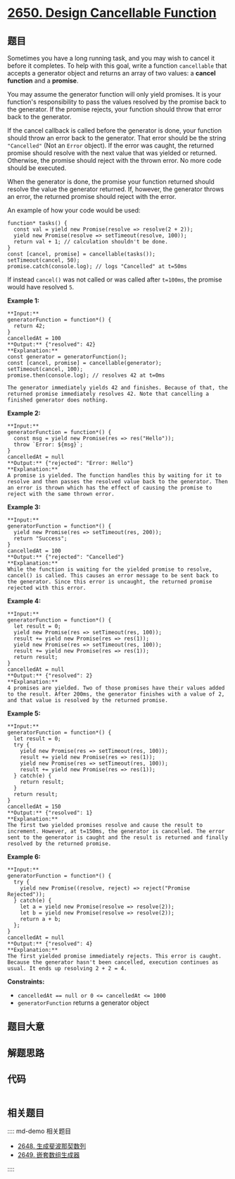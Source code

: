 # [2650. Design Cancellable Function](https://leetcode.com/problems/design-cancellable-function)

## 题目

Sometimes you have a long running task, and you may wish to cancel it before
it completes. To help with this goal, write a function `cancellable` that
accepts a generator object and returns an array of two values: a **cancel
function** and a **promise**.

You may assume the generator function will only yield promises. It is your
function's responsibility to pass the values resolved by the promise back to
the generator. If the promise rejects, your function should throw that error
back to the generator.

If the cancel callback is called before the generator is done, your function
should throw an error back to the generator. That error should be the string
`"Cancelled"` (Not an `Error` object). If the error was caught, the returned
promise should resolve with the next value that was yielded or returned.
Otherwise, the promise should reject with the thrown error. No more code
should be executed.

When the generator is done, the promise your function returned should resolve
the value the generator returned. If, however, the generator throws an error,
the returned promise should reject with the error.

An example of how your code would be used:

    
    
    function* tasks() {
      const val = yield new Promise(resolve => resolve(2 + 2));
      yield new Promise(resolve => setTimeout(resolve, 100));
      return val + 1; // calculation shouldn't be done.
    }
    const [cancel, promise] = cancellable(tasks());
    setTimeout(cancel, 50);
    promise.catch(console.log); // logs "Cancelled" at t=50ms
    

If instead `cancel()` was not called or was called after `t=100ms`, the
promise would have resolved `5`.



**Example 1:**

    
    
    **Input:** 
    generatorFunction = function*() { 
      return 42; 
    }
    cancelledAt = 100
    **Output:** {"resolved": 42}
    **Explanation:**
    const generator = generatorFunction();
    const [cancel, promise] = cancellable(generator);
    setTimeout(cancel, 100);
    promise.then(console.log); // resolves 42 at t=0ms
    
    The generator immediately yields 42 and finishes. Because of that, the returned promise immediately resolves 42. Note that cancelling a finished generator does nothing.
    

**Example 2:**

    
    
    **Input:**
    generatorFunction = function*() { 
      const msg = yield new Promise(res => res("Hello")); 
      throw `Error: ${msg}`; 
    }
    cancelledAt = null
    **Output:** {"rejected": "Error: Hello"}
    **Explanation:**
    A promise is yielded. The function handles this by waiting for it to resolve and then passes the resolved value back to the generator. Then an error is thrown which has the effect of causing the promise to reject with the same thrown error.
    

**Example 3:**

    
    
    **Input:** 
    generatorFunction = function*() { 
      yield new Promise(res => setTimeout(res, 200)); 
      return "Success"; 
    }
    cancelledAt = 100
    **Output:** {"rejected": "Cancelled"}
    **Explanation:**
    While the function is waiting for the yielded promise to resolve, cancel() is called. This causes an error message to be sent back to the generator. Since this error is uncaught, the returned promise rejected with this error.
    

**Example 4:**

    
    
    **Input:**
    generatorFunction = function*() { 
      let result = 0; 
      yield new Promise(res => setTimeout(res, 100));
      result += yield new Promise(res => res(1)); 
      yield new Promise(res => setTimeout(res, 100)); 
      result += yield new Promise(res => res(1)); 
      return result;
    }
    cancelledAt = null
    **Output:** {"resolved": 2}
    **Explanation:**
    4 promises are yielded. Two of those promises have their values added to the result. After 200ms, the generator finishes with a value of 2, and that value is resolved by the returned promise.
    

**Example 5:**

    
    
    **Input:** 
    generatorFunction = function*() { 
      let result = 0; 
      try { 
        yield new Promise(res => setTimeout(res, 100)); 
        result += yield new Promise(res => res(1)); 
        yield new Promise(res => setTimeout(res, 100)); 
        result += yield new Promise(res => res(1)); 
      } catch(e) { 
        return result; 
      } 
      return result; 
    }
    cancelledAt = 150
    **Output:** {"resolved": 1}
    **Explanation:**
    The first two yielded promises resolve and cause the result to increment. However, at t=150ms, the generator is cancelled. The error sent to the generator is caught and the result is returned and finally resolved by the returned promise.
    

**Example 6:**

    
    
    **Input:** 
    generatorFunction = function*() { 
      try { 
        yield new Promise((resolve, reject) => reject("Promise Rejected")); 
      } catch(e) { 
        let a = yield new Promise(resolve => resolve(2));
        let b = yield new Promise(resolve => resolve(2)); 
        return a + b; 
      }; 
    }
    cancelledAt = null
    **Output:** {"resolved": 4}
    **Explanation:**
    The first yielded promise immediately rejects. This error is caught. Because the generator hasn't been cancelled, execution continues as usual. It ends up resolving 2 + 2 = 4.



**Constraints:**

  * `cancelledAt == null or 0 <= cancelledAt <= 1000`
  * `generatorFunction` returns a generator object


## 题目大意

## 解题思路

## 代码

```javascript

```

## 相关题目

:::: md-demo 相关题目
- [2648. 生成斐波那契数列](https://leetcode.com/problems/generate-fibonacci-sequence)
- [2649. 嵌套数组生成器](https://leetcode.com/problems/nested-array-generator)

::::
